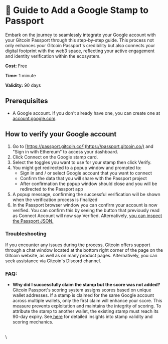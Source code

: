 # 🔌 Guide to Add a Google Stamp to Passport

Embark on the journey to seamlessly integrate your Google account with your Gitcoin Passport through this step-by-step guide. This process not only enhances your Gitcoin Passport's credibility but also connects your digital footprint with the web3 space, reflecting your active engagement and identity verification within the ecosystem.

**Cost:** Free

**Time:** 1 minute

**Validity:** 90 days

## Prerequisites

* A Google account. If you don't already have one, you can create one at [account.google.com](https://www.google.com/account/about/?hl=en-US).

## How to verify your Google account

1. Go to [https://passport.gitcoin.co/](https://passport.gitcoin.co/) and "Sign in with Ethereum" to access your dashboard.
2. Click Connect on the Google stamp card.
3. Select the toggles you want to use for your stamp then click Verify.
4. You might get redirected to a popup window and prompted to:
   * Sign in and / or select Google account that you want to connect
   * Confirm the data that you will share with the Passport project
   * After confirmation the popup window should close and you will be redirected to the Passport app
5. A popup message, confirming the successful verification will be shown when the verification process is finalized
6. In the  Passport browser window you can  confirm your account is now verified. You can confirm this by seeing the button that previously read as Connect Account will now say Verified. Alternatively, [you can inspect the Passport JSON.​](https://support.gitcoin.co/gitcoin-knowledge-base/gitcoin-passport/common-questions/how-to-access-your-passport-json)

### Troubleshooting

If you encounter any issues during the process, Gitcoin offers support through a chat window located at the bottom right corner of the page on the Gitcoin website, as well as on many product pages. Alternatively, you can seek assistance via Gitcoin's Discord channel.

### FAQ:

* **Why did I successfully claim the stamp but the score was not added?**\
  Gitcoin Passport's scoring system assigns scores based on unique wallet addresses. If a stamp is claimed for the same Google account across multiple wallets, only the first claim will enhance your score. This measure prevents exploitation and maintains the integrity of scoring. To attribute the stamp to another wallet, the existing stamp must reach its 90-day expiry. See[ here](https://support.gitcoin.co/gitcoin-knowledge-base/gitcoin-passport/common-questions/why-is-my-passport-score-not-adding-up) for detailed insights into stamp validity and scoring mechanics.

\
\
